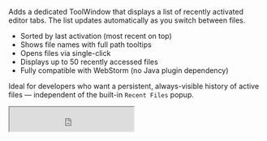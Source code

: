 <p>
              Adds a dedicated ToolWindow that displays a list of recently activated editor tabs.
              The list updates automatically as you switch between files.
            </p>
            <ul>
              <li>Sorted by last activation (most recent on top)</li>
              <li>Shows file names with full path tooltips</li>
              <li>Opens files via single-click</li>
              <li>Displays up to 50 recently accessed files</li>
              <li>Fully compatible with WebStorm (no Java plugin dependency)</li>
            </ul>
            <p>
              Ideal for developers who want a persistent, always-visible history of active files —
              independent of the built-in <code>Recent Files</code> popup.
            </p>
<iframe width="245px" height="48px" src="https://plugins.jetbrains.com/embeddable/install/28561"></iframe>
